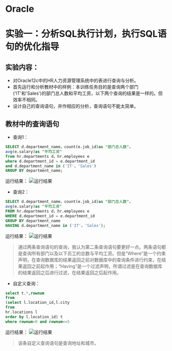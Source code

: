 # Oracle
# 实验一：分析SQL执行计划，执行SQL语句的优化指导

## 实验内容：
- 对Oracle12c中的HR人力资源管理系统中的表进行查询与分析。
- 首先运行和分析教材中的样例：本训练任务目的是查询两个部门('IT'和'Sales')的部门总人数和平均工资，以下两个查询的结果是一样的。但效率不相同。
- 设计自己的查询语句，并作相应的分析，查询语句不能太简单。

## 教材中的查询语句

- 查询1：

```SQL
SELECT d.department_name，count(e.job_id)as "部门总人数"，
avg(e.salary)as "平均工资"
from hr.departments d，hr.employees e
where d.department_id = e.department_id
and d.department_name in ('IT'，'Sales')
GROUP BY department_name;
```
运行结果：
![运行结果](https://github.com/liumengqi77/oracle/blob/master/test1/l1.png)

- 查询2：
```SQL
SELECT d.department_name，count(e.job_id)as "部门总人数"，
avg(e.salary)as "平均工资"
FROM hr.departments d，hr.employees e
WHERE d.department_id = e.department_id
GROUP BY department_name
HAVING d.department_name in ('IT'，'Sales');
```
运行结果：
![运行结果](https://github.com/liumengqi77/oracle/blob/master/test1/l2.png)

>通过两条查询语句的查询，我认为第二条查询语句要更好一点。两条语句都是查询所有部门以及以下员工的总数与平均工资。但是“Where”是一个约束声明，在查询数据库的结果返回之前对数据库中的查询条件进行约束，在结果返回之前起作用；“Having”是一个过滤声明，所谓过滤是在查询数据库的结果返回之后进行过滤，在结果返回之后起作用。

- 自定义查询：
```SQL
select t.*,rownum 
from
(select l.location_id,l.city
from
hr.locations l
order by l.location_id) t
where rownum>0 and rownum<=5
```
运行结果：
![运行结果](https://github.com/liumengqi77/oracle/blob/master/test1/l3.png)

>该条自定义查询语句是查询地址和城市。

